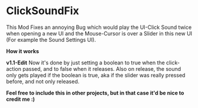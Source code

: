 # ClickSoundFix
This Mod Fixes an annoying Bug which would play the UI-Click Sound twice when opening a new UI and the Mouse-Cursor is over a Slider in this new UI (For example the Sound Settings UI).

**How it works**

**v1.1-Edit**
Now it's done by just setting a boolean to true when the click-action passed, and to false when it releases. Also on release, the sound only gets played if the boolean is true, aka if the slider was really pressed before, and not only released.

**Feel free to include this in other projects, but in that case it'd be nice to credit me :)**
